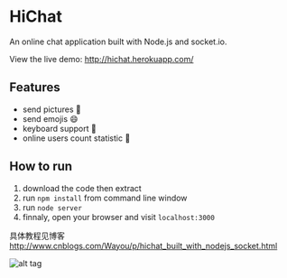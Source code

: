 HiChat
======
 
An online chat application built with Node.js and socket.io.

View the live demo: http://hichat.herokuapp.com/

Features
---
* send pictures :sunrise:
* send emojis :smile:
* keyboard support :musical_keyboard:
* online users count statistic :ghost:

How to run
---
1. download the code then extract
2. run `npm install` from command line window
3. run `node server`
4. finnaly, open your browser and visit `localhost:3000`

具体教程见博客 http://www.cnblogs.com/Wayou/p/hichat_built_with_nodejs_socket.html

![alt tag](https://www.codeship.io/projects/73bd0d90-9897-0131-516c-56598d7b87e5/status)


